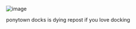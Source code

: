 ![image](https://github.com/user-attachments/assets/23e4c84b-0dc0-4bf3-88d0-0b041a9b341a)

ponytown docks is dying repost if you love docking
